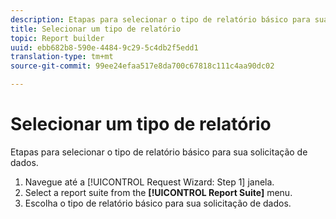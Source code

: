 ```yaml
---
description: Etapas para selecionar o tipo de relatório básico para sua solicitação de dados.
title: Selecionar um tipo de relatório
topic: Report builder
uuid: ebb682b8-590e-4484-9c29-5c4db2f5edd1
translation-type: tm+mt
source-git-commit: 99ee24efaa517e8da700c67818c111c4aa90dc02

---
```



# Selecionar um tipo de relatório

Etapas para selecionar o tipo de relatório básico para sua solicitação de dados.

1. Navegue até a [!UICONTROL Request Wizard: Step 1] janela.
1. Select a report suite from the **[!UICONTROL Report Suite]** menu.
1. Escolha o tipo de relatório básico para sua solicitação de dados.
